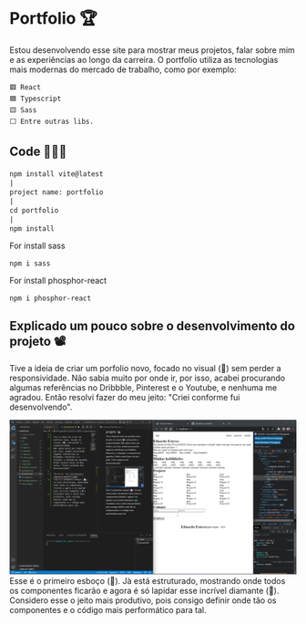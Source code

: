 # Portfolio 🏆

Estou desenvolvendo esse site para mostrar meus projetos, falar sobre mim e as experiências ao longo da carreira.
O portfolio utiliza as tecnologias mais modernas do mercado de trabalho, como por exemplo: 

    🟥 React
    🟦 Typescript
    🟨 Sass
    ⬜ Entre outras libs.

## Code 👨🏻‍💻

    npm install vite@latest
    |
    project name: portfolio
    |
    cd portfolio
    |
    npm install

For install sass

    npm i sass

For install phosphor-react

    npm i phosphor-react

## Explicado um pouco sobre o desenvolvimento do projeto 📽️

Tive a ideia de criar um porfolio novo, focado no visual (🎨) sem perder a responsividade.
Não sabia muito por onde ir, por isso, acabei procurando algumas referências no Dribbble, Pinterest e o Youtube, e nenhuma me agradou. Então resolvi fazer do meu jeito: "Criei conforme fui desenvolvendo".

![Capture 1](./src/assets/capture/Capture-1.png)
Esse é o primeiro esboço (📝). Jà está estruturado, mostrando onde todos os componentes ficarão e agora é só lapidar esse incrível diamante (💎). 
Considero esse o jeito mais produtivo, pois consigo definir onde tão os componentes e o código mais performático para tal.